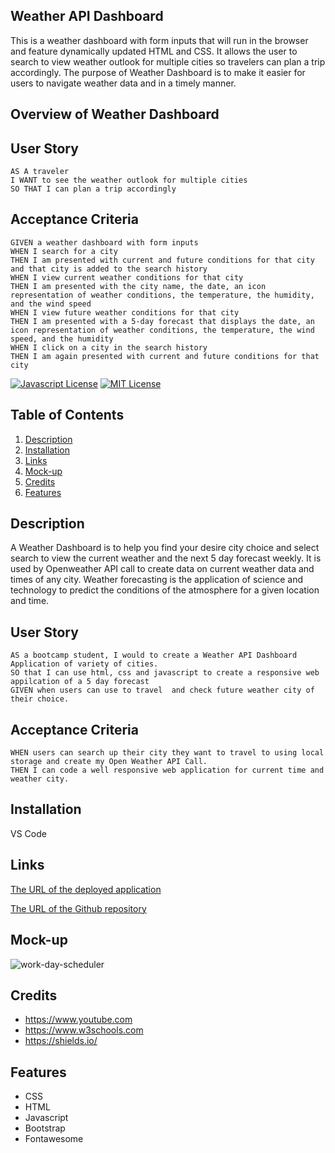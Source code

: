 ## Weather API Dashboard 
This is a weather dashboard with form inputs that will run in the browser and feature dynamically updated HTML and CSS. It allows the user to search to view weather outlook for multiple cities so travelers can plan a trip accordingly.
The purpose of Weather Dashboard is to make it easier for users to navigate weather data and in a timely manner.
## Overview of Weather Dashboard
## User Story

```
AS A traveler
I WANT to see the weather outlook for multiple cities
SO THAT I can plan a trip accordingly
```



## Acceptance Criteria
```
GIVEN a weather dashboard with form inputs
WHEN I search for a city
THEN I am presented with current and future conditions for that city and that city is added to the search history
WHEN I view current weather conditions for that city
THEN I am presented with the city name, the date, an icon representation of weather conditions, the temperature, the humidity, and the wind speed
WHEN I view future weather conditions for that city
THEN I am presented with a 5-day forecast that displays the date, an icon representation of weather conditions, the temperature, the wind speed, and the humidity
WHEN I click on a city in the search history
THEN I am again presented with current and future conditions for that city
```






<!--Project Shield -->
[![Javascript License][license-shield]][license-url]     [![MIT License][MIT-license]][license-url]

[MIT-license]:https://img.shields.io/badge/license-MIT-blue

[license-shield]:https://img.shields.io/badge/logo-javascript-blue?logo=javascript


[license-url]:https://github.com/kathylopez97/work-day-scheduler


## Table of Contents 

1. [Description](#description)
2. [Installation](#installation)
3. [Links](#links)
4. [Mock-up](#mock-up)
4. [Credits](#credits)
5. [Features](#features)


## Description
A Weather Dashboard is to help you find your desire city choice and select search to view the current weather and the next 5 day forecast weekly.
It is used by Openweather API call to create data on current weather data and times of any city.
Weather forecasting is the application of science and technology to predict the conditions of the atmosphere for a given location and time. 

## User Story
``````
AS a bootcamp student, I would to create a Weather API Dashboard Application of variety of cities.
SO that I can use html, css and javascript to create a responsive web appilcation of a 5 day forecast 
GIVEN when users can use to travel  and check future weather city of their choice.
``````
## Acceptance Criteria
``````
WHEN users can search up their city they want to travel to using local storage and create my Open Weather API Call. 
THEN I can code a well responsive web application for current time and weather city.
``````


## Installation
VS Code


## Links

[The URL of the deployed application]()


[The URL of the Github repository](https://github.com/kathylopez97/weather-dashboard)

## Mock-up

![work-day-scheduler](<Work Day Scheduler.gif>)
## Credits
-  https://www.youtube.com
-  https://www.w3schools.com
-  https://shields.io/

## Features
- CSS
- HTML
- Javascript
- Bootstrap
- Fontawesome